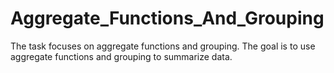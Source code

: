 # Aggregate_Functions_And_Grouping
The task focuses on aggregate functions and grouping. The goal is to use aggregate functions and grouping to summarize data.
